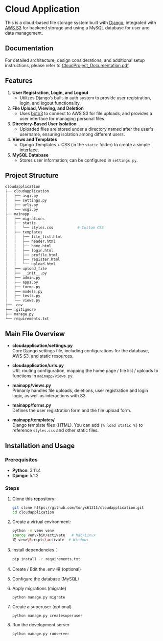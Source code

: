 # Cloud Application

This is a cloud-based file storage system built with [Django](https://www.djangoproject.com/), integrated with [AWS S3](https://aws.amazon.com/s3/) for backend storage and using a MySQL database for user and data management.

## Documentation

For detailed architecture, design considerations, and additional setup instructions, please refer to [CloudProject_Documentation.pdf](CloudProject_Documentation.pdf).

## Features

1. **User Registration, Login, and Logout**  
   - Utilizes Django’s built-in auth system to provide user registration, login, and logout functionality.
2. **File Upload, Viewing, and Deletion**  
   - Uses [boto3](https://boto3.amazonaws.com/v1/documentation/api/latest/index.html) to connect to AWS S3 for file uploads, and provides a user interface for managing personal files.
3. **Directory-Based User Isolation**  
   - Uploaded files are stored under a directory named after the user's username, ensuring isolation among different users.
4. **Views and Templates**  
   - Django Templates + CSS (in the `static` folder) to create a simple interface.
5. **MySQL Database**  
   - Stores user information; can be configured in `settings.py`.

## Project Structure

```bash
cloudapplication
├── cloudapplication
│   ├── asgi.py
│   ├── settings.py
│   ├── urls.py
│   └── wsgi.py
├── mainapp
│   ├── migrations
│   ├── static
│   │   └── styles.css           # Custom CSS
│   ├── templates
│   │   ├── file_list.html
│   │   ├── header.html
│   │   ├── home.html
│   │   ├── login.html
│   │   ├── profile.html
│   │   ├── register.html
│   │   └── upload.html
│   ├── upload_file
│   ├── __init__.py
│   ├── admin.py
│   ├── apps.py
│   ├── forms.py
│   ├── models.py
│   ├── tests.py
│   └── views.py
├── .env
├── .gitignore
├── manage.py
└── requirements.txt
```


## Main File Overview

- **cloudapplication/settings.py**  
  Core Django settings file, including configurations for the database, AWS S3, and static resources.

- **cloudapplication/urls.py**  
  URL routing configuration, mapping the home page / file list / uploads to functions in `mainapp/views.py`.

- **mainapp/views.py**  
  Primarily handles file uploads, deletions, user registration and login logic, as well as interactions with S3.

- **mainapp/forms.py**  
  Defines the user registration form and the file upload form.

- **mainapp/templates/**  
  Django template files (HTML). You can add `{% load static %}` to reference `styles.css` and other static files.


## Installation and Usage

### Prerequisites

- **Python**: 3.11.4  
- **Django**: 5.1.2  

### Steps

1. Clone this repository:
   ```bash
   git clone https://github.com/tonys61311/cloudapplication.git
   cd cloudapplication
   ```

2. Create a virtual environment:
   ```bash
   python -m venv venv
   source venv/bin/activate   # Mac/Linux
   或 venv\Scripts\activate  # Windows
   ```

3. Install dependencies：
   ```bash
   pip install -r requirements.txt
   ```

4. Create / Edit the .env 檔 (optional)

5. Configure the database (MySQL)

6. Apply migrations (migrate)
   ```bash
   python manage.py migrate
   ```

7. Create a superuser (optional)
   ```bash
   python manage.py createsuperuser
   ```

8. Run the development server
   ```bash
   python manage.py runserver
   ```